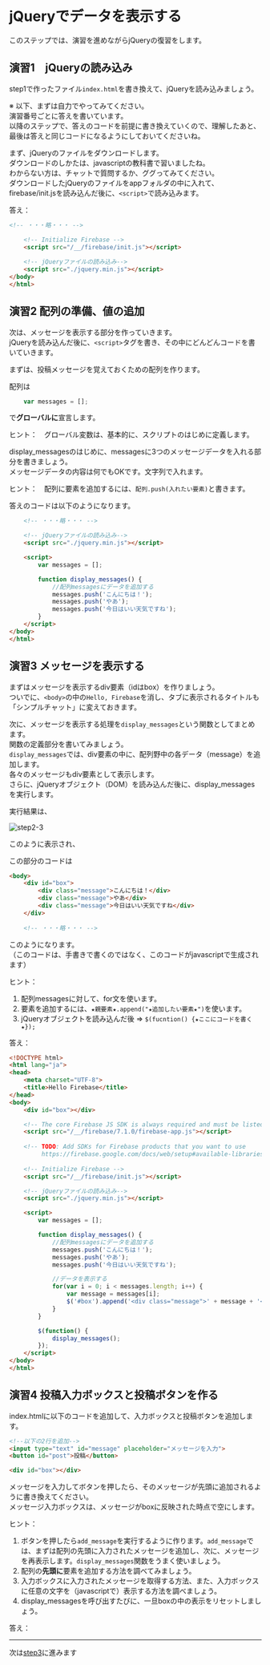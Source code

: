 # jQueryでデータを表示する

このステップでは、演習を進めながらjQueryの復習をします。

## 演習1　jQueryの読み込み
step1で作ったファイル```index.html```を書き換えて、jQueryを読み込みましょう。

※ 以下、まずは自力でやってみてください。  
演習番号ごとに答えを書いています。  
以降のステップで、答えのコードを前提に書き換えていくので、理解したあと、最後は答えと同じコードになるようにしておいてくださいね。

まず、jQueryのファイルをダウンロードします。  
ダウンロードのしかたは、javascriptの教科書で習いましたね。  
わからない方は、チャットで質問するか、ググってみてください。  
ダウンロードしたjQueryのファイルをappフォルダの中に入れて、firebase/init.jsを読み込んだ後に、```<script>```で読み込みます。

答え：

```html
<!-- ・・・略・・・ -->

    <!-- Initialize Firebase -->
    <script src="/__/firebase/init.js"></script>
    
    <!-- jQueryファイルの読み込み-->
    <script src="./jquery.min.js"></script>
</body>
</html>
```

## 演習2 配列の準備、値の追加
次は、メッセージを表示する部分を作っていきます。  
jQueryを読み込んだ後に、```<script>```タグを書き、その中にどんどんコードを書いていきます。

まずは、投稿メッセージを覚えておくための配列を作ります。

配列は

```js
    var messages = [];
```

で**グローバルに**宣言します。

ヒント：　グローバル変数は、基本的に、スクリプトのはじめに定義します。


display_messagesのはじめに、messagesに3つのメッセージデータを入れる部分を書きましょう。  
メッセージデータの内容は何でもOKです。文字列で入れます。

ヒント：　配列に要素を追加するには、```配列.push(入れたい要素)```と書きます。

答えのコードは以下のようになります。

```html
    <!-- ・・・略・・・ -->

    <!-- jQueryファイルの読み込み-->
    <script src="./jquery.min.js"></script>

    <script>
        var messages = [];

        function display_messages() {
            //配列messagesにデータを追加する
            messages.push('こんにちは！');
            messages.push('やあ');
            messages.push('今日はいい天気ですね');
        }
    </script>
</body>
</html>
```

## 演習3 メッセージを表示する

まずはメッセージを表示するdiv要素（idはbox）を作りましょう。  
ついでに、```<body>```の中の```Hello, Firebase```を消し、タブに表示されるタイトルも「シンプルチャット」に変えておきます。  

次に、メッセージを表示する処理を```display_messages```という関数としてまとめます。  
関数の定義部分を書いてみましょう。  
```display_messages```では、div要素の中に、配列野中の各データ（message）を追加します。  
各々のメッセージもdiv要素として表示します。  
さらに、jQueryオブジェクト（DOM）を読み込んだ後に、display_messagesを実行します。

実行結果は、

![step2-3](../screenshot/step2-3.png)

このように表示され、

この部分のコードは

```html
<body>
    <div id="box">
        <div class="message">こんにちは！</div>
        <div class="message">やあ</div>
        <div class="message">今日はいい天気ですね</div>
    </div>
    
    <!-- ・・・略・・・ -->    
```

このようになります。  
（このコードは、手書きで書くのではなく、このコードがjavascriptで生成されます）

ヒント：

1. 配列messagesに対して、for文を使います。
1. 要素を追加するには、```★親要素★.append("★追加したい要素★")```を使います。
1. jQueryオブジェクトを読み込んだ後 => ```$(fucntion() {★ここにコードを書く★});```

答え：

```html
<!DOCTYPE html>
<html lang="ja">
<head>
    <meta charset="UTF-8">
    <title>Hello Firebase</title>
</head>
<body>
    <div id="box"></div>

    <!-- The core Firebase JS SDK is always required and must be listed first -->
    <script src="/__/firebase/7.1.0/firebase-app.js"></script>
    
    <!-- TODO: Add SDKs for Firebase products that you want to use
         https://firebase.google.com/docs/web/setup#available-libraries -->
    
    <!-- Initialize Firebase -->
    <script src="/__/firebase/init.js"></script>

    <!-- jQueryファイルの読み込み-->
    <script src="./jquery.min.js"></script>

    <script>
        var messages = [];

        function display_messages() {
            //配列messagesにデータを追加する
            messages.push('こんにちは！');
            messages.push('やあ');
            messages.push('今日はいい天気ですね');

            //データを表示する
            for(var i = 0; i < messages.length; i++) {
                var message = messages[i];
                $('#box').append('<div class="message">' + message + '</div>');
            }
        }

        $(function() {
            display_messages();
        });
    </script>
</body>
</html>
```

## 演習4 投稿入力ボックスと投稿ボタンを作る

index.htmlに以下のコードを追加して、入力ボックスと投稿ボタンを追加します。

```html
<!--以下の2行を追加-->
<input type="text" id="message" placeholder="メッセージを入力">
<button id="post">投稿</button>

<div id="box"></div>
```

メッセージを入力してボタンを押したら、そのメッセージが先頭に追加されるように書き換えてください。  
メッセージ入力ボックスは、メッセージがboxに反映された時点で空にします。

ヒント：

1. ボタンを押したら```add_message```を実行するように作ります。```add_message```では、まずは配列の先頭に入力されたメッセージを追加し、次に、メッセージを再表示します。```display_messages```関数をうまく使いましょう。
1. 配列の**先頭に**要素を追加する方法を調べてみましょう。
1. 入力ボックスに入力されたメッセージを取得する方法、また、入力ボックスに任意の文字を（javascriptで）表示する方法を調べましょう。
1. display_messagesを呼び出すたびに、一旦boxの中の表示をリセットしましょう。

答え：


---

次は[step3](./step3.md)に進みます

